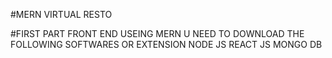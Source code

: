 #MERN VIRTUAL RESTO

#FIRST PART 
FRONT END
USEING MERN 
U NEED TO DOWNLOAD THE FOLLOWING SOFTWARES OR EXTENSION
NODE JS
REACT JS
MONGO DB
